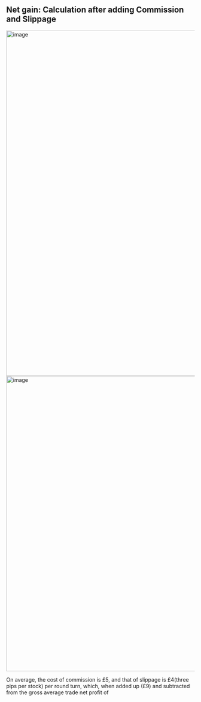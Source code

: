 ## Net gain: Calculation after adding Commission and Slippage

<img width="1917" height="922" alt="image" src="https://github.com/user-attachments/assets/daa8a7cc-837c-4b2c-b2d6-618c614386d0" />
<img width="1918" height="788" alt="image" src="https://github.com/user-attachments/assets/46f5a2b9-f41b-49c0-ac60-5172d7483358" />

On average, the cost of commission is £5, and that of slippage is £4(three pips per stock) per round turn, which, when added up (£9) and subtracted from the gross average trade net profit of 
